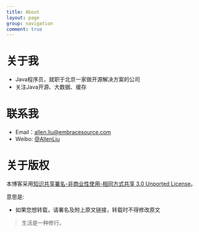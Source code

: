 ```yaml
---
title: About
layout: page
group: navigation
comment: true
---
```


# 关于我

- Java程序员，就职于北京一家做开源解决方案的公司
- 关注Java开源、大数据、缓存

# 联系我

- Email：allen.liu@embracesource.com
- Weibo: <a href='http://weibo.com/Alle-Thinking'>@AllenLiu</a>

# 关于版权

本博客采用<a href="http://www.creativecommons.org/licenses/by-nc-sa/3.0/cn/deed.zh">知识共享署名-非商业性使用-相同方式共享 3.0 Unported License</a>。

意思是:

* 如果您想转载，请署名及附上原文链接，转载时不得修改原文


>生活是一种修行。 



